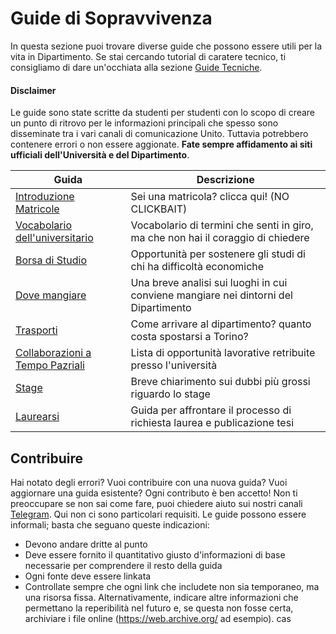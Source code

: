 # Guide di Sopravvivenza

In questa sezione puoi trovare diverse guide che possono essere utili per la vita in Dipartimento.
Se stai cercando tutorial di caratere tecnico, ti consigliamo di dare un'occhiata alla sezione [Guide Tecniche](../Guide%20Tecniche/README.md).
#### Disclaimer
Le guide sono state scritte da studenti per studenti con lo scopo di creare un punto di ritrovo per le informazioni principali che spesso sono disseminate tra i vari canali di comunicazione Unito. Tuttavia potrebbero contenere errori o non essere aggionate. **Fate sempre affidamento ai siti ufficiali dell'Università e del Dipartimento**.

| Guida                                                             | Descrizione                                                                               |
|-------------------------------------------------------------------|-------------------------------------------------------------------------------------------|
| [Introduzione Matricole](Matricole)                                 |Sei una matricola? clicca qui! (NO CLICKBAIT) |
| [Vocabolario dell'universitario](vocabolario.md)                                 | Vocabolario di termini che senti in giro, ma che non hai il coraggio di chiedere  |
| [Borsa di Studio](borsa_studio.md)                                 | Opportunità per sostenere gli studi di chi ha difficoltà economiche  |
| [Dove mangiare](dove_mangiare.md)                                 | Una breve analisi sui luoghi in cui conviene mangiare nei dintorni del Dipartimento       |
| [Trasporti](trasporti.md)                                 | Come arrivare al dipartimento? quanto costa spostarsi a Torino?     |
| [Collaborazioni a Tempo Pazriali](collaborazioni_tempo_parziale.md)                                 | Lista di opportunità lavorative retribuite presso l'università  |
| [Stage](stage.md)                                 | Breve chiarimento sui dubbi più grossi riguardo lo stage  |
| [Laurearsi](Laurearsi)                                            | Guida per affrontare il processo di richiesta laurea e publicazione tesi                  |
                            

## Contribuire

Hai notato degli errori? Vuoi contribuire con una nuova guida? Vuoi aggiornare una guida esistente? Ogni contributo è ben accetto! Non ti preoccupare se non sai come fare, puoi chiedere aiuto sui nostri canali [Telegram](https://tsi-unito.eu/links.html).
Qui non ci sono particolari requisiti. Le guide possono essere informali; basta che seguano queste indicazioni:

- Devono andare dritte al punto
- Deve essere fornito il quantitativo giusto d'informazioni di base necessarie per comprendere il resto della guida
- Ogni fonte deve essere linkata
- Controllate sempre che ogni link che includete non sia temporaneo, ma una risorsa fissa. Alternativamente, indicare
  altre informazioni che permettano la reperibilità nel futuro e, se questa non fosse certa, archiviare i file online
  (<https://web.archive.org/> ad esempio).
  cas